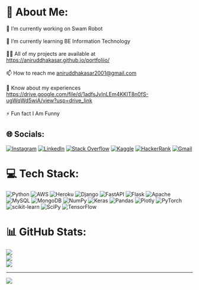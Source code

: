 # 💫 About Me:
🔭 I’m currently working on Swam Robot<br><br>🌱 I’m currently learning BE Information Technology<br><br>👨‍💻 All of my projects are available at https://aniruddhakasar.github.io/portfoliio/<br><br>📫 How to reach me aniruddhakasar2001@gmail.com<br><br>📄 Know about my experiences https://drive.google.com/file/d/1adfsJvInLEm4KKlT8n0fS-ugWqWd5wiA/view?usp=drive_link<br><br>⚡ Fun fact I Am Funny


## 🌐 Socials:
[![Instagram](https://img.shields.io/badge/Instagram-%23E4405F.svg?logo=Instagram&logoColor=white)](https://instagram.com/anirud_kasar) [![LinkedIn](https://img.shields.io/badge/LinkedIn-%230077B5.svg?logo=linkedin&logoColor=white)](https://linkedin.com/in/aniruddha-kasar) [![Stack Overflow](https://img.shields.io/badge/-Stackoverflow-FE7A16?logo=stack-overflow&logoColor=white)](https://stackoverflow.com/users/18101379)  [![Kaggle](https://img.shields.io/badge/Kaggle-blue)](https://www.kaggle.com/anirudhakasar)  [![HackerRank](https://img.shields.io/badge/Hackerrank-darkgreen)](https://www.hackerrank.com/aniruddhakasar) [![Gmail](https://img.shields.io/badge/Gmail-red)](aniruddhakasar2001@gmail.com)


# 💻 Tech Stack:
![Python](https://img.shields.io/badge/python-3670A0?style=for-the-badge&logo=python&logoColor=ffdd54) ![AWS](https://img.shields.io/badge/AWS-%23FF9900.svg?style=for-the-badge&logo=amazon-aws&logoColor=white) ![Heroku](https://img.shields.io/badge/heroku-%23430098.svg?style=for-the-badge&logo=heroku&logoColor=white) ![Django](https://img.shields.io/badge/django-%23092E20.svg?style=for-the-badge&logo=django&logoColor=white) ![FastAPI](https://img.shields.io/badge/FastAPI-005571?style=for-the-badge&logo=fastapi) ![Flask](https://img.shields.io/badge/flask-%23000.svg?style=for-the-badge&logo=flask&logoColor=white) ![Apache](https://img.shields.io/badge/apache-%23D42029.svg?style=for-the-badge&logo=apache&logoColor=white) ![MySQL](https://img.shields.io/badge/mysql-%2300f.svg?style=for-the-badge&logo=mysql&logoColor=white) ![MongoDB](https://img.shields.io/badge/MongoDB-%234ea94b.svg?style=for-the-badge&logo=mongodb&logoColor=white) ![NumPy](https://img.shields.io/badge/numpy-%23013243.svg?style=for-the-badge&logo=numpy&logoColor=white) ![Keras](https://img.shields.io/badge/Keras-%23D00000.svg?style=for-the-badge&logo=Keras&logoColor=white) ![Pandas](https://img.shields.io/badge/pandas-%23150458.svg?style=for-the-badge&logo=pandas&logoColor=white) ![Plotly](https://img.shields.io/badge/Plotly-%233F4F75.svg?style=for-the-badge&logo=plotly&logoColor=white) ![PyTorch](https://img.shields.io/badge/PyTorch-%23EE4C2C.svg?style=for-the-badge&logo=PyTorch&logoColor=white) ![scikit-learn](https://img.shields.io/badge/scikit--learn-%23F7931E.svg?style=for-the-badge&logo=scikit-learn&logoColor=white) ![SciPy](https://img.shields.io/badge/SciPy-%230C55A5.svg?style=for-the-badge&logo=scipy&logoColor=%white) ![TensorFlow](https://img.shields.io/badge/TensorFlow-%23FF6F00.svg?style=for-the-badge&logo=TensorFlow&logoColor=white)
# 📊 GitHub Stats:
![](https://github-readme-stats.vercel.app/api?username=aniruddhakasar&theme=dark&hide_border=false&include_all_commits=false&count_private=false)<br/>
![](https://github-readme-streak-stats.herokuapp.com/?user=aniruddhakasar&theme=dark&hide_border=false)<br/>
![](https://github-readme-stats.vercel.app/api/top-langs/?username=aniruddhakasar&theme=dark&hide_border=false&include_all_commits=false&count_private=false&layout=compact)

---
[![](https://visitcount.itsvg.in/api?id=aniruddhakasar&label=Profile%20Views&color=2&icon=0&pretty=true)](https://visitcount.itsvg.in)
<!-- Proudly created with GPRM ( https://gprm.itsvg.in ) -->
